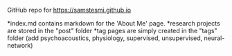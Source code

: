 GitHub repo for https://samstesmi.github.io

*index.md contains markdown for the 'About Me' page.
*research projects are stored in the "post" folder
*tag pages are simply created in the "tags" folder (add psychoacoustics, physiology, supervised, unsupervised, neural-network)
